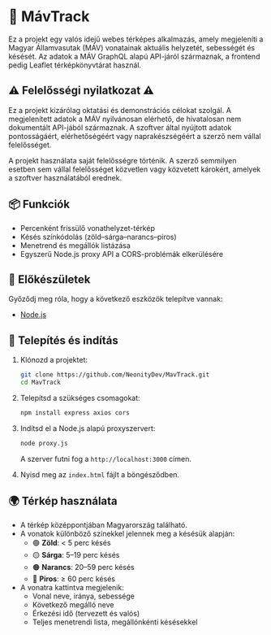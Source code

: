 # 🚆 MávTrack

Ez a projekt egy valós idejű webes térképes alkalmazás, amely megjeleníti a Magyar Államvasutak (MÁV) vonatainak aktuális helyzetét, sebességét és késését. Az adatok a MÁV GraphQL alapú API-járól származnak, a frontend pedig Leaflet térképkönyvtárat használ.

## ⚠️ Felelősségi nyilatkozat ⚠️

Ez a projekt kizárólag oktatási és demonstrációs célokat szolgál. A megjelenített adatok a MÁV nyilvánosan elérhető, de hivatalosan nem dokumentált API-jából származnak. A szoftver által nyújtott adatok pontosságáért, elérhetőségéért vagy naprakészségéért a szerző nem vállal felelősséget.

A projekt használata saját felelősségre történik. A szerző semmilyen esetben sem vállal felelősséget közvetlen vagy közvetett károkért, amelyek a szoftver használatából erednek.

## 📦 Funkciók

- Percenként frissülő vonathelyzet-térkép
- Késés színkódolás (zöld–sárga–narancs–piros)
- Menetrend és megállók listázása
- Egyszerű Node.js proxy API a CORS-problémák elkerülésére

## 🔧 Előkészületek

Győződj meg róla, hogy a következő eszközök telepítve vannak:

- [Node.js](https://nodejs.org/)

## 🚀 Telepítés és indítás

1. Klónozd a projektet:

   ```bash
   git clone https://github.com/NeonityDev/MavTrack.git
   cd MavTrack
   ```

2. Telepítsd a szükséges csomagokat:

   ```bash
   npm install express axios cors
   ```

3. Indítsd el a Node.js alapú proxyszervert:

   ```bash
   node proxy.js
   ```

   A szerver futni fog a `http://localhost:3000` címen.

4. Nyisd meg az `index.html` fájlt a böngésződben.

## 🌍 Térkép használata

- A térkép középpontjában Magyarország található.
- A vonatok különböző színekkel jelennek meg a késésük alapján:
  - 🟢 **Zöld**: < 5 perc késés
  - 🟡 **Sárga**: 5–19 perc késés
  - 🟠 **Narancs**: 20–59 perc késés
  - 🔴 **Piros**: ≥ 60 perc késés
- A vonatra kattintva megjelenik:
  - Vonal neve, iránya, sebessége
  - Következő megálló neve
  - Érkezési idő (tervezett és valós)
  - Teljes menetrendi lista, megállónkénti késésekkel
